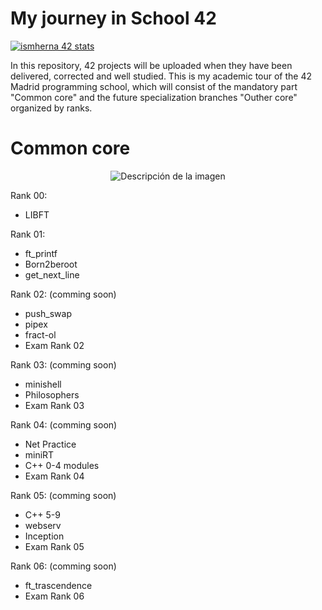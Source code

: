 # My journey in School 42
[![ismherna 42 stats](https://badge.mediaplus.ma/Darkblue/ismherna?1337Badge=off&UM6P=off)](https://github.com/oakoudad/badge42)


In this repository, 42 projects will be uploaded when they have been delivered, corrected and well studied. This is my academic tour of the 42 Madrid programming school, which will consist of the mandatory part "Common core" and the future specialization branches "Outher core" organized by ranks.

# Common core
<p align="center">
  <img src="https://github.com/ismaelucky342/Born2code/assets/153450550/ddbe9c21-b3bf-4733-8af8-2cfe845e8cf3)https://github.com/ismaelucky342/Born2code/assets/153450550/ddbe9c21-b3bf-4733-8af8-2cfe845e8cf3" alt="Descripción de la imagen">
</p>

Rank 00:
- LIBFT
  
Rank 01:
- ft_printf
- Born2beroot
- get_next_line

Rank 02: (comming soon)
- push_swap
- pipex
- fract-ol
- Exam Rank 02

Rank 03: (comming soon)
- minishell
- Philosophers
- Exam Rank 03

Rank 04: (comming soon)
- Net Practice
- miniRT
- C++ 0-4 modules
- Exam Rank 04

Rank 05: (comming soon)
- C++ 5-9
- webserv
- Inception
- Exam Rank 05

Rank 06: (comming soon)
- ft_trascendence
- Exam Rank 06
